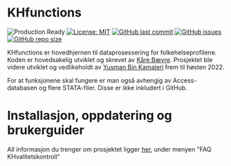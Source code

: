 # KHfunctions

![Production Ready](https://img.shields.io/badge/status-Production%20Ready-blue.svg)
[![License: MIT](https://img.shields.io/badge/License-MIT-green.svg)](https://opensource.org/licenses/MIT)
[![GitHub last commit](https://img.shields.io/github/last-commit/helseprofil/khfunctions)](https://github.com/helseprofil/khfunctions/commits)
[![GitHub issues](https://img.shields.io/github/issues/helseprofil/khfunctions)](https://github.com/helseprofil/khfunctions/issues)
[![GitHub repo size](https://img.shields.io/github/repo-size/helseprofil/khfunctions)](https://github.com/helseprofil/khfunctions)


KHfunctions er hovedhjernen til dataprosessering for folkehelseprofilene. Koden er hovedsakelig utviklet og skrevet av [Kåre Bævre](https://www.fhi.no/om/organisasjon/helse-og-ulikhet/kare-bavre/). Prosjektet ble videre utviklet og vedlikeholdt av [Yusman Bin Kamaleri](https://www.fhi.no/om/organisasjon/helse-og-ulikhet/yusman-bin-kamaleri/) frem til høsten 2022. 

For at funksjonene skal fungere er man også avhengig av Access-databasen og flere STATA-filer. Disse er ikke inkludert i GitHub. 

# Installasjon, oppdatering og brukerguider

All informasjon du trenger om prosjektet ligger [her](https://helseprofil.github.io/faq-khfunctions.html), under menyen "FAQ KHvalitetskontroll"


